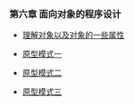 ###  第六章  面向对象的程序设计

-   [理解对象以及对象的一些属性](理解对象.md)

-   [原型模式一](原型模式(一).md)
-   [原型模式二](原型模式(二).md)
-   [原型模式三](原型模式(三).md)
